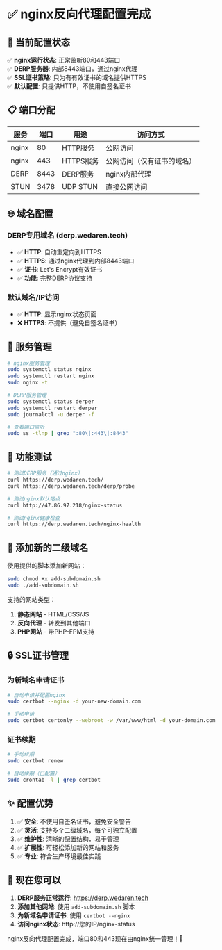 # ✅ nginx反向代理配置完成 

## 🎯 当前配置状态

✅ **nginx运行状态**: 正常监听80和443端口  
✅ **DERP服务器**: 内部8443端口，通过nginx代理  
✅ **SSL证书策略**: 只为有有效证书的域名提供HTTPS  
✅ **默认配置**: 只提供HTTP，不使用自签名证书  

## 📋 端口分配

| 服务 | 端口 | 用途 | 访问方式 |
|------|------|------|----------|
| nginx | 80 | HTTP服务 | 公网访问 |
| nginx | 443 | HTTPS服务 | 公网访问（仅有证书的域名） |
| DERP | 8443 | DERP服务 | nginx内部代理 |
| STUN | 3478 | UDP STUN | 直接公网访问 |

## 🌐 域名配置

### DERP专用域名 (derp.wedaren.tech)
- ✅ **HTTP**: 自动重定向到HTTPS
- ✅ **HTTPS**: 通过nginx代理到内部8443端口  
- ✅ **证书**: Let's Encrypt有效证书
- ✅ **功能**: 完整DERP协议支持

### 默认域名/IP访问
- ✅ **HTTP**: 显示nginx状态页面
- ❌ **HTTPS**: 不提供（避免自签名证书）

## 🔧 服务管理

```bash
# nginx服务管理
sudo systemctl status nginx
sudo systemctl restart nginx
sudo nginx -t

# DERP服务管理  
sudo systemctl status derper
sudo systemctl restart derper
sudo journalctl -u derper -f

# 查看端口监听
sudo ss -tlnp | grep ":80\|:443\|:8443"
```

## 🧪 功能测试

```bash
# 测试DERP服务（通过nginx）
curl https://derp.wedaren.tech/
curl https://derp.wedaren.tech/derp/probe

# 测试nginx默认站点
curl http://47.86.97.218/nginx-status

# 测试nginx健康检查
curl https://derp.wedaren.tech/nginx-health
```

## 🌟 添加新的二级域名

使用提供的脚本添加新网站：

```bash
sudo chmod +x add-subdomain.sh
sudo ./add-subdomain.sh
```

支持的网站类型：
1. **静态网站** - HTML/CSS/JS
2. **反向代理** - 转发到其他端口  
3. **PHP网站** - 带PHP-FPM支持

## 🔒 SSL证书管理

### 为新域名申请证书
```bash
# 自动申请并配置nginx
sudo certbot --nginx -d your-new-domain.com

# 手动申请
sudo certbot certonly --webroot -w /var/www/html -d your-domain.com
```

### 证书续期
```bash
# 手动续期
sudo certbot renew

# 自动续期（已配置）
sudo crontab -l | grep certbot
```

## ✨ 配置优势

1. ✅ **安全**: 不使用自签名证书，避免安全警告
2. ✅ **灵活**: 支持多个二级域名，每个可独立配置  
3. ✅ **维护性**: 清晰的配置结构，易于管理
4. ✅ **扩展性**: 可轻松添加新的网站和服务
5. ✅ **专业**: 符合生产环境最佳实践

## 🎉 现在您可以

1. **DERP服务正常运行**: https://derp.wedaren.tech
2. **添加其他网站**: 使用 `add-subdomain.sh` 脚本
3. **为新域名申请证书**: 使用 `certbot --nginx`
4. **访问nginx状态**: http://您的IP/nginx-status

nginx反向代理配置完成，端口80和443现在由nginx统一管理！🚀

